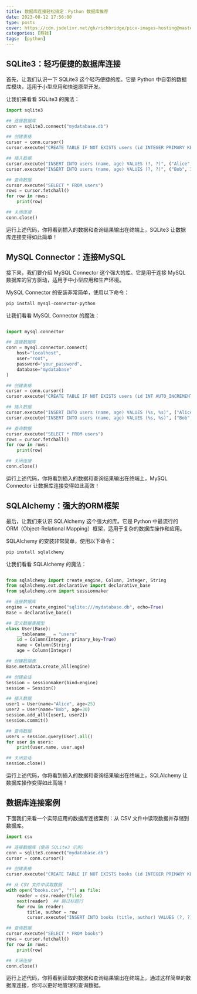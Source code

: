 ```yaml
---
title: 数据库连接轻松搞定：Python 数据库推荐
date: 2023-08-12 17:56:00
type: posts
cover: https://cdn.jsdelivr.net/gh/richbridge/picx-images-hosting@master/thumbnail/程技.jpg
categories: [程技]
tags:  [python]
---
```

## SQLite3：轻巧便捷的数据库连接

首先，让我们认识一下 SQLite3 这个轻巧便捷的库。它是 Python 中自带的数据库模块，适用于小型应用和快速原型开发。

让我们来看看 SQLite3 的魔法：

```python
import sqlite3

## 连接数据库
conn = sqlite3.connect("mydatabase.db")

## 创建表格
cursor = conn.cursor()
cursor.execute("CREATE TABLE IF NOT EXISTS users (id INTEGER PRIMARY KEY, name TEXT, age INTEGER)")

## 插入数据
cursor.execute("INSERT INTO users (name, age) VALUES (?, ?)", ("Alice", 25))
cursor.execute("INSERT INTO users (name, age) VALUES (?, ?)", ("Bob", 30))

## 查询数据
cursor.execute("SELECT * FROM users")
rows = cursor.fetchall()
for row in rows:
    print(row)

## 关闭连接
conn.close()
```

运行上述代码，你将看到插入的数据和查询结果输出在终端上，SQLite3 让数据库连接变得如此简单！

## MySQL Connector：连接MySQL

接下来，我们要介绍 MySQL Connector 这个强大的库。它是用于连接 MySQL 数据库的官方驱动，适用于中小型应用和生产环境。



MySQL Connector 的安装非常简单，使用以下命令：
```python
pip install mysql-connector-python
```

让我们看看 MySQL Connector 的魔法：

```python

import mysql.connector

## 连接数据库
conn = mysql.connector.connect(
    host="localhost",
    user="root",
    password="your_password",
    database="mydatabase"
)

## 创建表格
cursor = conn.cursor()
cursor.execute("CREATE TABLE IF NOT EXISTS users (id INT AUTO_INCREMENT PRIMARY KEY, name VARCHAR(255), age INT)")

## 插入数据
cursor.execute("INSERT INTO users (name, age) VALUES (%s, %s)", ("Alice", 25))
cursor.execute("INSERT INTO users (name, age) VALUES (%s, %s)", ("Bob", 30))

## 查询数据
cursor.execute("SELECT * FROM users")
rows = cursor.fetchall()
for row in rows:
    print(row)

## 关闭连接
conn.close()
```

运行上述代码，你将看到插入的数据和查询结果输出在终端上，MySQL Connector 让数据库连接变得如此高效！

## SQLAlchemy：强大的ORM框架

最后，让我们来认识 SQLAlchemy 这个强大的库。它是 Python 中最流行的 ORM（Object-Relational Mapping）框架，适用于复杂的数据库操作和应用。



SQLAlchemy 的安装非常简单，使用以下命令：

```python
pip install sqlalchemy
```

让我们看看 SQLAlchemy 的魔法：
```python

from sqlalchemy import create_engine, Column, Integer, String
from sqlalchemy.ext.declarative import declarative_base
from sqlalchemy.orm import sessionmaker

## 连接数据库
engine = create_engine("sqlite:///mydatabase.db", echo=True)
Base = declarative_base()

## 定义数据表模型
class User(Base):
    __tablename__ = "users"
    id = Column(Integer, primary_key=True)
    name = Column(String)
    age = Column(Integer)

## 创建数据表
Base.metadata.create_all(engine)

## 创建会话
Session = sessionmaker(bind=engine)
session = Session()

## 插入数据
user1 = User(name="Alice", age=25)
user2 = User(name="Bob", age=30)
session.add_all([user1, user2])
session.commit()

## 查询数据
users = session.query(User).all()
for user in users:
    print(user.name, user.age)

## 关闭会话
session.close()
```
运行上述代码，你将看到插入的数据和查询结果输出在终端上，SQLAlchemy 让数据库操作变得如此高端！



## 数据库连接案例

下面我们来看一个实际应用的数据库连接案例：从 CSV 文件中读取数据并存储到数据库。

```python
import csv

## 连接数据库（使用 SQLite3 示例）
conn = sqlite3.connect("mydatabase.db")
cursor = conn.cursor()

## 创建表格
cursor.execute("CREATE TABLE IF NOT EXISTS books (id INTEGER PRIMARY KEY, title TEXT, author TEXT)")

## 从 CSV 文件中读取数据
with open("books.csv", "r") as file:
    reader = csv.reader(file)
    next(reader)  ## 跳过标题行
    for row in reader:
        title, author = row
        cursor.execute("INSERT INTO books (title, author) VALUES (?, ?)", (title, author))

## 查询数据
cursor.execute("SELECT * FROM books")
rows = cursor.fetchall()
for row in rows:
    print(row)

## 关闭连接
conn.close()
```

运行上述代码，你将看到读取的数据和查询结果输出在终端上，通过这样简单的数据库连接，你可以更好地管理和查询数据。

